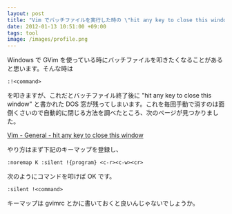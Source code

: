 ```yaml
---
layout: post
title: "Vim でバッチファイルを実行した時の \"hit any key to close this window\" をどうにかする"
date: 2012-01-13 10:51:00 +09:00
tags: tool
image: /images/profile.png
---
```


Windows で GVim を使っている時にバッチファイルを叩きたくなることがあると思います。そんな時は

`:!<command>`

を叩きますが、これだとバッチファイル終了後に "hit any key to close this window" と書かれた DOS 窓が残ってしまいます。これを毎回手動で消すのは面倒くさいので自動的に閉じる方法を調べたところ、次のページが見つかりました。

[Vim - General - hit any key to close this window](http://vim.1045645.n5.nabble.com/hit-any-key-to-close-this-window-td1166224.html "Vim - General - hit any key to close this window")

やり方はまず下記のキーマップを登録し、

`:noremap K :silent !{program} <c-r><c-w><cr>`

次のようにコマンドを叩けば OK です。

`:silent !<command>`

キーマップは gvimrc とかに書いておくと良いんじゃないでしょうか。
